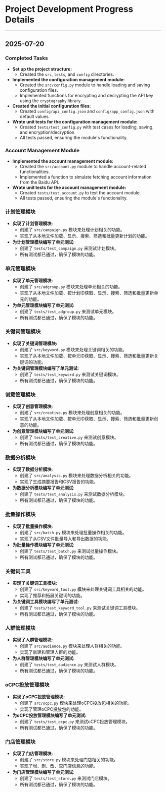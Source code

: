 # Project Development Progress Details

---

## 2025-07-20

### Completed Tasks

- **Set up the project structure:**
  - Created the `src`, `tests`, and `config` directories.
- **Implemented the configuration management module:**
  - Created the `src/config.py` module to handle loading and saving configuration files.
  - Implemented functions for encrypting and decrypting the API key using the `cryptography` library.
- **Created the initial configuration files:**
  - Created `config/api_config.json` and `config/app_config.json` with default values.
- **Wrote unit tests for the configuration management module:**
  - Created `tests/test_config.py` with test cases for loading, saving, and encryption/decryption.
  - All tests passed, ensuring the module's functionality.

### Account Management Module

- **Implemented the account management module:**
  - Created the `src/account.py` module to handle account-related functionalities.
  - Implemented a function to simulate fetching account information from the Baidu API.
- **Wrote unit tests for the account management module:**
  - Created `tests/test_account.py` to test the account module.
  - All tests passed, ensuring the module's functionality.

### 计划管理模块

- **实现了计划管理模块:**
  - 创建了 `src/campaign.py` 模块来处理计划相关的功能。
  - 实现了从本地文件加载、显示、搜索、筛选和批量更新计划的功能。
- **为计划管理模块编写了单元测试:**
  - 创建了 `tests/test_campaign.py` 来测试计划模块。
  - 所有测试都已通过，确保了模块的功能。

### 单元管理模块

- **实现了单元管理模块:**
  - 创建了 `src/adgroup.py` 模块来处理单元相关的功能。
  - 实现了从本地文件加载、按计划ID获取、显示、搜索、筛选和批量更新单元的功能。
- **为单元管理模块编写了单元测试:**
  - 创建了 `tests/test_adgroup.py` 来测试单元模块。
  - 所有测试都已通过，确保了模块的功能。

### 关键词管理模块

- **实现了关键词管理模块:**
  - 创建了 `src/keyword.py` 模块来处理关键词相关的功能。
  - 实现了从本地文件加载、按单元ID获取、显示、搜索、筛选和批量更新关键词的功能。
- **为关键词管理模块编写了单元测试:**
  - 创建了 `tests/test_keyword.py` 来测试关键词模块。
  - 所有测试都已通过，确保了模块的功能。

### 创意管理模块

- **实现了创意管理模块:**
  - 创建了 `src/creative.py` 模块来处理创意相关的功能。
  - 实现了从本地文件加载、按单元ID获取、显示、搜索、筛选和批量更新创意的功能。
- **为创意管理模块编写了单元测试:**
  - 创建了 `tests/test_creative.py` 来测试创意模块。
  - 所有测试都已通过，确保了模块的功能。

### 数据分析模块

- **实现了数据分析模块:**
  - 创建了 `src/analysis.py` 模块来处理数据分析相关的功能。
  - 实现了生成摘要报告和CSV报告的功能。
- **为数据分析模块编写了单元测试:**
  - 创建了 `tests/test_analysis.py` 来测试数据分析模块。
  - 所有测试都已通过，确保了模块的功能。

### 批量操作模块

- **实现了批量操作模块:**
  - 创建了 `src/batch.py` 模块来处理批量操作相关的功能。
  - 实现了从CSV文件批量导入和导出数据的功能。
- **为批量操作模块编写了单元测试:**
  - 创建了 `tests/test_batch.py` 来测试批量操作模块。
  - 所有测试都已通过，确保了模块的功能。

### 关键词工具

- **实现了关键词工具模块:**
  - 创建了 `src/keyword_tool.py` 模块来处理关键词工具相关的功能。
  - 实现了推荐和拓展关键词的功能。
- **为关键词工具模块编写了单元测试:**
  - 创建了 `tests/test_keyword_tool.py` 来测试关键词工具模块。
  - 所有测试都已通过，确保了模块的功能。

### 人群管理模块

- **实现了人群管理模块:**
  - 创建了 `src/audience.py` 模块来处理人群相关的功能。
  - 实现了新建和管理人群的功能。
- **为人群管理模块编写了单元测试:**
  - 创建了 `tests/test_audience.py` 来测试人群模块。
  - 所有测试都已通过，确保了模块的功能。

### oCPC投放管理模块

- **实现了oCPC投放管理模块:**
  - 创建了 `src/ocpc.py` 模块来处理oCPC投放包相关的功能。
  - 实现了管理oCPC投放包的功能。
- **为oCPC投放管理模块编写了单元测试:**
  - 创建了 `tests/test_ocpc.py` 来测试oCPC投放管理模块。
  - 所有测试都已通过，确保了模块的功能。

### 门店管理模块

- **实现了门店管理模块:**
  - 创建了 `src/store.py` 模块来处理门店相关的功能。
  - 实现了增、删、改、查门店信息的功能。
- **为门店管理模块编写了单元测试:**
  - 创建了 `tests/test_store.py` 来测试门店模块。
  - 所有测试都已通过，确保了模块的功能。
